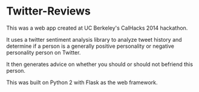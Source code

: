 Twitter-Reviews
===============

This was a web app created at UC Berkeley's CalHacks 2014 hackathon.

It uses a twitter sentiment analysis library to analyze tweet history and determine if a person is a generally positive personality or negative personality person on Twitter.

It then generates advice on whether you should or should not befriend this person.

This was built on Python 2 with Flask as the web framework.
